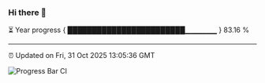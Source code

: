 ### Hi there 👋

⏳ Year progress { ████████████████████████▁▁▁▁▁▁ } 83.16 %

---

⏰ Updated on Fri, 31 Oct 2025 13:05:36 GMT

![Progress Bar CI](https://github.com/IshwaranRudhara/GIT-ACTION/workflows/Progress%20Bar%20CI/badge.svg)
